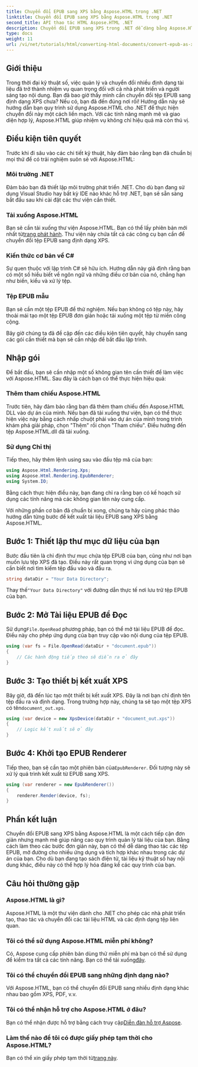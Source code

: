 ```yaml
---
title: Chuyển đổi EPUB sang XPS bằng Aspose.HTML trong .NET
linktitle: Chuyển đổi EPUB sang XPS bằng Aspose.HTML trong .NET
second_title: API thao tác HTML Aspose.HTML .NET
description: Chuyển đổi EPUB sang XPS trong .NET dễ dàng bằng Aspose.HTML. Làm theo hướng dẫn từng bước của chúng tôi để kết xuất tài liệu liền mạch.
type: docs
weight: 11
url: /vi/net/tutorials/html/converting-html-documents/convert-epub-as-xps/
---
```

## Giới thiệu

Trong thời đại kỹ thuật số, việc quản lý và chuyển đổi nhiều định dạng tài liệu đã trở thành nhiệm vụ quan trọng đối với cả nhà phát triển và người sáng tạo nội dung. Bạn đã bao giờ thấy mình cần chuyển đổi tệp EPUB sang định dạng XPS chưa? Nếu có, bạn đã đến đúng nơi rồi! Hướng dẫn này sẽ hướng dẫn bạn quy trình sử dụng Aspose.HTML cho .NET để thực hiện chuyển đổi này một cách liền mạch. Với các tính năng mạnh mẽ và giao diện hợp lý, Aspose.HTML giúp nhiệm vụ không chỉ hiệu quả mà còn thú vị.

## Điều kiện tiên quyết

Trước khi đi sâu vào các chi tiết kỹ thuật, hãy đảm bảo rằng bạn đã chuẩn bị mọi thứ để có trải nghiệm suôn sẻ với Aspose.HTML:

### Môi trường .NET
Đảm bảo bạn đã thiết lập môi trường phát triển .NET. Cho dù bạn đang sử dụng Visual Studio hay bất kỳ IDE nào khác hỗ trợ .NET, bạn sẽ sẵn sàng bắt đầu sau khi cài đặt các thư viện cần thiết.

### Tải xuống Aspose.HTML
Bạn sẽ cần tải xuống thư viện Aspose.HTML. Bạn có thể lấy phiên bản mới nhất từ[trang phát hành](https://releases.aspose.com/html/net/). Thư viện này chứa tất cả các công cụ bạn cần để chuyển đổi tệp EPUB sang định dạng XPS.

### Kiến thức cơ bản về C#
Sự quen thuộc với lập trình C# sẽ hữu ích. Hướng dẫn này giả định rằng bạn có một số hiểu biết về ngôn ngữ và những điều cơ bản của nó, chẳng hạn như biến, kiểu và xử lý tệp.

### Tệp EPUB mẫu
Bạn sẽ cần một tệp EPUB để thử nghiệm. Nếu bạn không có tệp này, hãy thoải mái tạo một tệp EPUB đơn giản hoặc tải xuống một tệp từ miền công cộng.

Bây giờ chúng ta đã đề cập đến các điều kiện tiên quyết, hãy chuyển sang các gói cần thiết mà bạn sẽ cần nhập để bắt đầu lập trình.

## Nhập gói

Để bắt đầu, bạn sẽ cần nhập một số không gian tên cần thiết để làm việc với Aspose.HTML. Sau đây là cách bạn có thể thực hiện hiệu quả:

### Thêm tham chiếu Aspose.HTML
Trước tiên, hãy đảm bảo rằng bạn đã thêm tham chiếu đến Aspose.HTML DLL vào dự án của mình. Nếu bạn đã tải xuống thư viện, bạn có thể thực hiện việc này bằng cách nhấp chuột phải vào dự án của mình trong trình khám phá giải pháp, chọn "Thêm" rồi chọn "Tham chiếu". Điều hướng đến tệp Aspose.HTML.dll đã tải xuống.

### Sử dụng Chỉ thị
Tiếp theo, hãy thêm lệnh using sau vào đầu tệp mã của bạn:

```csharp
using Aspose.Html.Rendering.Xps;
using Aspose.Html.Rendering.EpubRenderer;
using System.IO;
```

Bằng cách thực hiện điều này, bạn đang chỉ ra rằng bạn có kế hoạch sử dụng các tính năng mà các không gian tên này cung cấp.

Với những phần cơ bản đã chuẩn bị xong, chúng ta hãy cùng phác thảo hướng dẫn từng bước để kết xuất tài liệu EPUB sang XPS bằng Aspose.HTML.

## Bước 1: Thiết lập thư mục dữ liệu của bạn

Bước đầu tiên là chỉ định thư mục chứa tệp EPUB của bạn, cũng như nơi bạn muốn lưu tệp XPS đã tạo. Điều này rất quan trọng vì ứng dụng của bạn sẽ cần biết nơi tìm kiếm tệp đầu vào và đầu ra.

```csharp
string dataDir = "Your Data Directory";
```

 Thay thế`"Your Data Directory"` với đường dẫn thực tế nơi lưu trữ tệp EPUB của bạn.

## Bước 2: Mở Tài liệu EPUB để Đọc

 Sử dụng`File.OpenRead` phương pháp, bạn có thể mở tài liệu EPUB để đọc. Điều này cho phép ứng dụng của bạn truy cập vào nội dung của tệp EPUB.

```csharp
using (var fs = File.OpenRead(dataDir + "document.epub"))
{
    // Các hành động tiếp theo sẽ diễn ra ở đây
}
```

## Bước 3: Tạo thiết bị kết xuất XPS

 Bây giờ, đã đến lúc tạo một thiết bị kết xuất XPS. Đây là nơi bạn chỉ định tên tệp đầu ra và định dạng. Trong trường hợp này, chúng ta sẽ tạo một tệp XPS có tên`document_out.xps`.

```csharp
using (var device = new XpsDevice(dataDir + "document_out.xps"))
{
    // Logic kết xuất sẽ ở đây
}
```

## Bước 4: Khởi tạo EPUB Renderer

 Tiếp theo, bạn sẽ cần tạo một phiên bản của`EpubRenderer`. Đối tượng này sẽ xử lý quá trình kết xuất từ EPUB sang XPS.

```csharp
using (var renderer = new EpubRenderer())
{
    renderer.Render(device, fs);
}
```

## Phần kết luận

Chuyển đổi EPUB sang XPS bằng Aspose.HTML là một cách tiếp cận đơn giản nhưng mạnh mẽ giúp nâng cao quy trình quản lý tài liệu của bạn. Bằng cách làm theo các bước đơn giản này, bạn có thể dễ dàng thao tác các tệp EPUB, mở đường cho nhiều ứng dụng và tích hợp khác nhau trong các dự án của bạn. Cho dù bạn đang tạo sách điện tử, tài liệu kỹ thuật số hay nội dung khác, điều này có thể hợp lý hóa đáng kể các quy trình của bạn. 

## Câu hỏi thường gặp

### Aspose.HTML là gì?
Aspose.HTML là một thư viện dành cho .NET cho phép các nhà phát triển tạo, thao tác và chuyển đổi các tài liệu HTML và các định dạng tệp liên quan.

### Tôi có thể sử dụng Aspose.HTML miễn phí không?
 Có, Aspose cung cấp phiên bản dùng thử miễn phí mà bạn có thể sử dụng để kiểm tra tất cả các tính năng. Bạn có thể tải xuống[đây](https://releases.aspose.com/).

### Tôi có thể chuyển đổi EPUB sang những định dạng nào?
Với Aspose.HTML, bạn có thể chuyển đổi EPUB sang nhiều định dạng khác nhau bao gồm XPS, PDF, v.v.

### Tôi có thể nhận hỗ trợ cho Aspose.HTML ở đâu?
 Bạn có thể nhận được hỗ trợ bằng cách truy cập[Diễn đàn hỗ trợ Aspose](https://forum.aspose.com/c/html/29).

### Làm thế nào để tôi có được giấy phép tạm thời cho Aspose.HTML?
Bạn có thể xin giấy phép tạm thời từ[trang này](https://purchase.conholdate.com/temporary-license/).